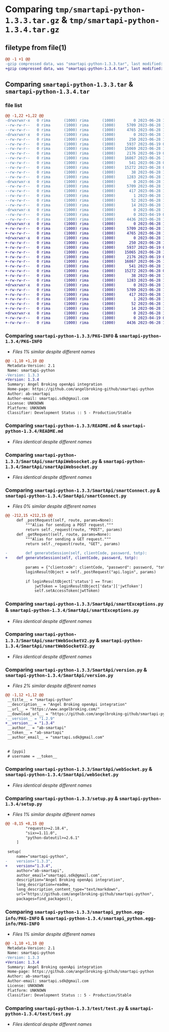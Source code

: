# Comparing `tmp/smartapi-python-1.3.3.tar.gz` & `tmp/smartapi-python-1.3.4.tar.gz`

## filetype from file(1)

```diff
@@ -1 +1 @@
-gzip compressed data, was "smartapi-python-1.3.3.tar", last modified: Wed Jun 28 12:28:19 2023, max compression
+gzip compressed data, was "smartapi-python-1.3.4.tar", last modified: Wed Jun 28 12:57:17 2023, max compression
```

## Comparing `smartapi-python-1.3.3.tar` & `smartapi-python-1.3.4.tar`

### file list

```diff
@@ -1,22 +1,22 @@
-drwxrwxr-x   0 rima      (1000) rima      (1000)        0 2023-06-28 12:28:19.606932 smartapi-python-1.3.3/
--rw-rw-r--   0 rima      (1000) rima      (1000)     5709 2023-06-28 12:28:19.606932 smartapi-python-1.3.3/PKG-INFO
--rw-rw-r--   0 rima      (1000) rima      (1000)     4765 2023-06-28 10:10:30.000000 smartapi-python-1.3.3/README.md
-drwxrwxr-x   0 rima      (1000) rima      (1000)        0 2023-06-28 12:28:19.606932 smartapi-python-1.3.3/SmartApi/
--rw-rw-r--   0 rima      (1000) rima      (1000)      250 2023-06-28 12:24:44.000000 smartapi-python-1.3.3/SmartApi/__init__.py
--rw-rw-r--   0 rima      (1000) rima      (1000)     5937 2023-06-19 07:12:24.000000 smartapi-python-1.3.3/SmartApi/smartApiWebsocket.py
--rw-rw-r--   0 rima      (1000) rima      (1000)    15069 2023-06-28 11:09:52.000000 smartapi-python-1.3.3/SmartApi/smartConnect.py
--rw-rw-r--   0 rima      (1000) rima      (1000)     2176 2023-06-19 07:12:24.000000 smartapi-python-1.3.3/SmartApi/smartExceptions.py
--rw-rw-r--   0 rima      (1000) rima      (1000)    16867 2023-06-26 10:05:44.000000 smartapi-python-1.3.3/SmartApi/smartWebSocketV2.py
--rw-rw-r--   0 rima      (1000) rima      (1000)      541 2023-06-28 07:26:25.000000 smartapi-python-1.3.3/SmartApi/version.py
--rw-rw-r--   0 rima      (1000) rima      (1000)    15272 2023-06-28 08:19:24.000000 smartapi-python-1.3.3/SmartApi/webSocket.py
--rw-rw-r--   0 rima      (1000) rima      (1000)       38 2023-06-28 12:28:19.606932 smartapi-python-1.3.3/setup.cfg
--rw-rw-r--   0 rima      (1000) rima      (1000)     1283 2023-06-28 12:26:34.000000 smartapi-python-1.3.3/setup.py
-drwxrwxr-x   0 rima      (1000) rima      (1000)        0 2023-06-28 12:28:19.606932 smartapi-python-1.3.3/smartapi_python.egg-info/
--rw-rw-r--   0 rima      (1000) rima      (1000)     5709 2023-06-28 12:28:19.000000 smartapi-python-1.3.3/smartapi_python.egg-info/PKG-INFO
--rw-rw-r--   0 rima      (1000) rima      (1000)      417 2023-06-28 12:28:19.000000 smartapi-python-1.3.3/smartapi_python.egg-info/SOURCES.txt
--rw-rw-r--   0 rima      (1000) rima      (1000)        1 2023-06-28 12:28:19.000000 smartapi-python-1.3.3/smartapi_python.egg-info/dependency_links.txt
--rw-rw-r--   0 rima      (1000) rima      (1000)       52 2023-06-28 12:28:19.000000 smartapi-python-1.3.3/smartapi_python.egg-info/requires.txt
--rw-rw-r--   0 rima      (1000) rima      (1000)       14 2023-06-28 12:28:19.000000 smartapi-python-1.3.3/smartapi_python.egg-info/top_level.txt
-drwxrwxr-x   0 rima      (1000) rima      (1000)        0 2023-06-28 12:28:19.606932 smartapi-python-1.3.3/test/
--rw-rw-r--   0 rima      (1000) rima      (1000)        0 2023-04-19 08:19:43.000000 smartapi-python-1.3.3/test/__init__.py
--rw-rw-r--   0 rima      (1000) rima      (1000)     4436 2023-06-28 10:00:54.000000 smartapi-python-1.3.3/test/test.py
+drwxrwxr-x   0 rima      (1000) rima      (1000)        0 2023-06-28 12:57:17.892564 smartapi-python-1.3.4/
+-rw-rw-r--   0 rima      (1000) rima      (1000)     5709 2023-06-28 12:57:17.892564 smartapi-python-1.3.4/PKG-INFO
+-rw-rw-r--   0 rima      (1000) rima      (1000)     4765 2023-06-28 10:10:30.000000 smartapi-python-1.3.4/README.md
+drwxrwxr-x   0 rima      (1000) rima      (1000)        0 2023-06-28 12:57:17.892564 smartapi-python-1.3.4/SmartApi/
+-rw-rw-r--   0 rima      (1000) rima      (1000)      250 2023-06-28 12:24:44.000000 smartapi-python-1.3.4/SmartApi/__init__.py
+-rw-rw-r--   0 rima      (1000) rima      (1000)     5937 2023-06-19 07:12:24.000000 smartapi-python-1.3.4/SmartApi/smartApiWebsocket.py
+-rw-rw-r--   0 rima      (1000) rima      (1000)    15065 2023-06-28 12:39:21.000000 smartapi-python-1.3.4/SmartApi/smartConnect.py
+-rw-rw-r--   0 rima      (1000) rima      (1000)     2176 2023-06-19 07:12:24.000000 smartapi-python-1.3.4/SmartApi/smartExceptions.py
+-rw-rw-r--   0 rima      (1000) rima      (1000)    16867 2023-06-26 10:05:44.000000 smartapi-python-1.3.4/SmartApi/smartWebSocketV2.py
+-rw-rw-r--   0 rima      (1000) rima      (1000)      541 2023-06-28 12:54:30.000000 smartapi-python-1.3.4/SmartApi/version.py
+-rw-rw-r--   0 rima      (1000) rima      (1000)    15272 2023-06-28 08:19:24.000000 smartapi-python-1.3.4/SmartApi/webSocket.py
+-rw-rw-r--   0 rima      (1000) rima      (1000)       38 2023-06-28 12:57:17.892564 smartapi-python-1.3.4/setup.cfg
+-rw-rw-r--   0 rima      (1000) rima      (1000)     1283 2023-06-28 12:54:18.000000 smartapi-python-1.3.4/setup.py
+drwxrwxr-x   0 rima      (1000) rima      (1000)        0 2023-06-28 12:57:17.892564 smartapi-python-1.3.4/smartapi_python.egg-info/
+-rw-rw-r--   0 rima      (1000) rima      (1000)     5709 2023-06-28 12:57:17.000000 smartapi-python-1.3.4/smartapi_python.egg-info/PKG-INFO
+-rw-rw-r--   0 rima      (1000) rima      (1000)      417 2023-06-28 12:57:17.000000 smartapi-python-1.3.4/smartapi_python.egg-info/SOURCES.txt
+-rw-rw-r--   0 rima      (1000) rima      (1000)        1 2023-06-28 12:57:17.000000 smartapi-python-1.3.4/smartapi_python.egg-info/dependency_links.txt
+-rw-rw-r--   0 rima      (1000) rima      (1000)       52 2023-06-28 12:57:17.000000 smartapi-python-1.3.4/smartapi_python.egg-info/requires.txt
+-rw-rw-r--   0 rima      (1000) rima      (1000)       14 2023-06-28 12:57:17.000000 smartapi-python-1.3.4/smartapi_python.egg-info/top_level.txt
+drwxrwxr-x   0 rima      (1000) rima      (1000)        0 2023-06-28 12:57:17.892564 smartapi-python-1.3.4/test/
+-rw-rw-r--   0 rima      (1000) rima      (1000)        0 2023-04-19 08:19:43.000000 smartapi-python-1.3.4/test/__init__.py
+-rw-rw-r--   0 rima      (1000) rima      (1000)     4436 2023-06-28 10:00:54.000000 smartapi-python-1.3.4/test/test.py
```

### Comparing `smartapi-python-1.3.3/PKG-INFO` & `smartapi-python-1.3.4/PKG-INFO`

 * *Files 1% similar despite different names*

```diff
@@ -1,10 +1,10 @@
 Metadata-Version: 2.1
 Name: smartapi-python
-Version: 1.3.3
+Version: 1.3.4
 Summary: Angel Broking openApi integration
 Home-page: https://github.com/angelbroking-github/smartapi-python
 Author: ab-smartapi
 Author-email: smartapi.sdk@gmail.com
 License: UNKNOWN
 Platform: UNKNOWN
 Classifier: Development Status :: 5 - Production/Stable
```

### Comparing `smartapi-python-1.3.3/README.md` & `smartapi-python-1.3.4/README.md`

 * *Files identical despite different names*

### Comparing `smartapi-python-1.3.3/SmartApi/smartApiWebsocket.py` & `smartapi-python-1.3.4/SmartApi/smartApiWebsocket.py`

 * *Files identical despite different names*

### Comparing `smartapi-python-1.3.3/SmartApi/smartConnect.py` & `smartapi-python-1.3.4/SmartApi/smartConnect.py`

 * *Files 0% similar despite different names*

```diff
@@ -212,15 +212,15 @@
     def _postRequest(self, route, params=None):
         """Alias for sending a POST request."""
         return self._request(route, "POST", params)
     def _getRequest(self, route, params=None):
         """Alias for sending a GET request."""
         return self._request(route, "GET", params)
 
-        def generateSession(self, clientCode, password, totp):
+    def generateSession(self, clientCode, password, totp):
 
         params = {"clientcode": clientCode, "password": password, "totp": totp}
         loginResultObject = self._postRequest("api.login", params)
 
         if loginResultObject['status'] == True:
             jwtToken = loginResultObject['data']['jwtToken']
             self.setAccessToken(jwtToken)
```

### Comparing `smartapi-python-1.3.3/SmartApi/smartExceptions.py` & `smartapi-python-1.3.4/SmartApi/smartExceptions.py`

 * *Files identical despite different names*

### Comparing `smartapi-python-1.3.3/SmartApi/smartWebSocketV2.py` & `smartapi-python-1.3.4/SmartApi/smartWebSocketV2.py`

 * *Files identical despite different names*

### Comparing `smartapi-python-1.3.3/SmartApi/version.py` & `smartapi-python-1.3.4/SmartApi/version.py`

 * *Files 2% similar despite different names*

```diff
@@ -1,12 +1,12 @@
 __title__ = "smartapi-python"
 __description__ = "Angel Broking openApi integration"
 __url__ = "https://www.angelbroking.com/"
 __download_url__ = "https://github.com/angelbroking-github/smartapi-python"
-__version__ = "1.2.9"
+__version__ = "1.3.4"
 __author__ = "ab-smartapi"
 __token__ = "ab-smartapi"
 __author_email__ = "smartapi.sdk@gmail.com"
 
 
 # [pypi]
 # username = __token__
```

### Comparing `smartapi-python-1.3.3/SmartApi/webSocket.py` & `smartapi-python-1.3.4/SmartApi/webSocket.py`

 * *Files identical despite different names*

### Comparing `smartapi-python-1.3.3/setup.py` & `smartapi-python-1.3.4/setup.py`

 * *Files 1% similar despite different names*

```diff
@@ -8,15 +8,15 @@
         "requests>=2.18.4",
         "six>=1.11.0",
         "python-dateutil>=2.6.1"
     ]
 
 setup(
     name="smartapi-python",
-    version="1.3.3",
+    version="1.3.4",
     author="ab-smartapi",
     author_email="smartapi.sdk@gmail.com",
     description="Angel Broking openApi integration",
     long_description=readme,
     long_description_content_type="text/markdown",
     url="https://github.com/angelbroking-github/smartapi-python",
     packages=find_packages(),
```

### Comparing `smartapi-python-1.3.3/smartapi_python.egg-info/PKG-INFO` & `smartapi-python-1.3.4/smartapi_python.egg-info/PKG-INFO`

 * *Files 1% similar despite different names*

```diff
@@ -1,10 +1,10 @@
 Metadata-Version: 2.1
 Name: smartapi-python
-Version: 1.3.3
+Version: 1.3.4
 Summary: Angel Broking openApi integration
 Home-page: https://github.com/angelbroking-github/smartapi-python
 Author: ab-smartapi
 Author-email: smartapi.sdk@gmail.com
 License: UNKNOWN
 Platform: UNKNOWN
 Classifier: Development Status :: 5 - Production/Stable
```

### Comparing `smartapi-python-1.3.3/test/test.py` & `smartapi-python-1.3.4/test/test.py`

 * *Files identical despite different names*

